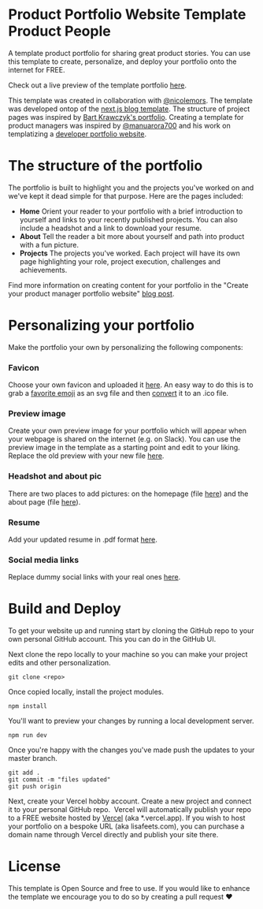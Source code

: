 # Product Portfolio Website Template Product People

A template product portfolio for sharing great product stories. You can use this template to create, personalize, and deploy your portfolio onto the internet for FREE. 

Check out a live preview of the template portfolio [here](https://product-porfolio.vercel.app/).

This template was created in collaboration with [@nicolemors](https://github.com/nicolemors). The template was developed ontop of the [next.js blog template](https://github.com/timlrx/tailwind-nextjs-starter-blog). The structure of project pages was inspired by [Bart Krawczyk's portfolio](https://www.bartkrawczyk.com/portfolio). Creating a template for product managers was inspired by [@manuarora700](https://github.com/manuarora700) and his work on templatizing a [developer portfolio website](https://github.com/manuarora700/simple-developer-portfolio-website). 

# The structure of the portfolio

The portfolio is built to highlight you and the projects you've worked on and we've kept it dead simple for that purpose. Here are the pages included:
* **Home** Orient your reader to your portfolio with a brief introduction to yourself and links to your recently published projects. You can also include a headshot and a link to download your resume.
* **About** Tell the reader a bit more about yourself and path into product with a fun picture.
* **Projects** The projects you've worked. Each project will have its own page highlighting your role, project execution, challenges and achievements.

Find more information on creating content for your portfolio in the "Create your product manager portfolio website" [blog post]().

# Personalizing your portfolio

Make the portfolio your own by personalizing the following components:

### Favicon
Choose your own favicon and uploaded it [here](/public/favicons/favicon.ico). An easy way to do this is to grab a [favorite emoji]() as an svg file and then [convert]() it to an .ico file.

### Preview image
Create your own preview image for your portfolio which will appear when your webpage is shared on the internet (e.g. on Slack). You can use the preview image in the template as a starting point and edit to your liking. Replace the old preview with your new file [here](/public/assets/preview/preview.png). 

### Headshot and about pic
There are two places to add pictures: on the homepage (file [here](/public/assets/posts/authors/annie.svg)) and the about page (file [here](/public/assets/about/annie.svg)). 

### Resume
Add your updated resume in .pdf format [here](/public/assets/resume/Resume.pdf).

### Social media links
Replace dummy social links with your real ones [here](/components/footer.js).

# Build and Deploy

To get your website up and running start by cloning the GitHub repo to your own personal GitHub account. This you can do in the GitHub UI.

Next clone the repo locally to your machine so you can make your project edits and other personalization. 

```
git clone <repo>
```

Once copied locally, install the project modules. 

```
npm install
```

You'll want to preview your changes by running a local development server. 

```
npm run dev
```

Once you're happy with the changes you've made push the updates to your master branch.

```
git add .
git commit -m "files updated"
git push origin
```

Next, create your Vercel hobby account. Create a new project and connect it to your personal GitHub repo. 
Vercel will automatically publish your repo to a FREE website hosted by [Vercel](https://vercel.com/) (aka *.vercel.app). If you wish to host your portfolio on a bespoke URL (aka lisafeets.com), you can purchase a domain name through Vercel directly and publish your site there.

# License

This template is Open Source and free to use. If you would like to enhance the template we encourage you to do so by creating a pull request ❤️

